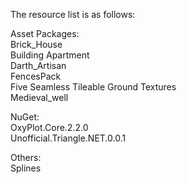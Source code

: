 The resource list is as follows:  
  
Asset Packages:  
  Brick_House  
  Building Apartment  
  Darth_Artisan  
  FencesPack  
  Five Seamless Tileable Ground Textures  
  Medieval_well  
  
NuGet:  
  OxyPlot.Core.2.2.0  
  Unofficial.Triangle.NET.0.0.1  
  
Others:  
  Splines  
